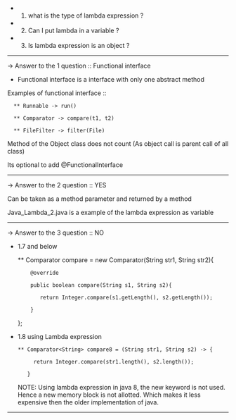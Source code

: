- 1. what is the type of lambda expression ?
- 2. Can I put lambda in a variable ?
- 3. Is lambda expression is an object ?

**********************************************************************************************

-> Answer to the 1 question ::
Functional interface

 - Functional interface is a interface with only one abstract method

 Examples of functional interface ::

      ** Runnable -> run()

      ** Comparator -> compare(t1, t2)

      ** FileFilter -> filter(File)

 Method of the Object class does not count (As object call is parent call of all class)

 Its optional to add @FunctionalInterface

***********************************************************************************************
 -> Answer to the 2 question ::
YES

 Can be taken as a method parameter and returned by a method

 Java_Lambda_2.java is a example of the lambda expression as variable

****************************************************************************************************

-> Answer to the 3 question ::
NO

 - 1.7 and below

      ** Comparator<String> compare = new Comparator<String>(String str1, String str2){

           @override

           public boolean compare(String s1, String s2){

              return Integer.compare(s1.getLength(), s2.getLength());

           }
      };

- 1.8 using Lambda expression

      ** Comparator<String> compare8 = (String str1, String s2) -> {

           return Integer.compare(str1.length(), s2.length());

         }

  NOTE:  Using lambda expression in java 8, the new keyword is not used. Hence a new memory block is not allotted. Which makes
  it less expensive then the older implementation of java.

*************************************************************************************************